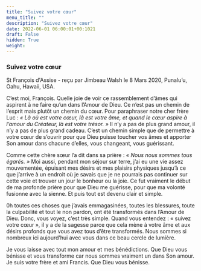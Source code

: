```yaml
---
title: "Suivez votre cœur"
menu_title: ""
description: "Suivez votre cœur"
date: 2022-06-01 06:00:01+00:1021
draft: False
hidden: True
weight:
---
```

### Suivez votre cœur

St François d'Assise - reçu par Jimbeau Walsh le 8 Mars 2020, Punalu’u, Oahu, Hawaii, USA.

C’est moi, François. Quelle joie de voir ce rassemblement d’âmes qui aspirent à ne faire qu’un dans l’Amour de Dieu. Ce n’est pas un chemin de l’esprit mais plutôt un chemin du cœur. Pour paraphraser notre cher frère Luc : *« Là où est votre cœur, là est votre âme, et quand le cœur aspire à l’amour du Créateur, là est votre trésor. »* Il n’y a pas de plus grand amour, il n’y a pas de plus grand cadeau. C’est un chemin simple que de permettre à votre cœur de s’ouvrir pour que Dieu puisse toucher vos âmes et apporter Son amour dans chacune d’elles, vous changeant, vous guérissant.

Comme cette chère sœur l’a dit dans sa prière : *« Nous nous sommes tous égarés. »* Moi aussi, pendant mon séjour sur terre, j’ai eu une vie assez mouvementée, épuisant mes désirs et mes plaisirs physiques jusqu’à ce que j’arrive à un endroit où je savais que je ne pourrais pas continuer sur cette voie et trouver un jour le bonheur ou la joie. Ce fut vraiment le début de ma profonde prière pour que Dieu me guérisse, pour que ma volonté fusionne avec la sienne. Et puis tout est devenu clair et simple.

0h toutes ces choses que j’avais emmagasinées, toutes les blessures, toute la culpabilité et tout le non pardon, ont été transformés dans l’Amour de Dieu. Donc, vous voyez, c’est très simple. Quand vous entendez : « suivez votre cœur », il y a de la sagesse parce que cela mène à votre âme et aux désirs profonds que vous avez tous d’être transformés. Nous sommes si nombreux ici aujourd’hui avec vous dans ce beau cercle de lumière.

Je vous laisse avec tout mon amour et mes bénédictions. Que Dieu vous bénisse et vous transforme car nous sommes vraiment un dans Son amour. Je suis votre frère et ami Francis. Que Dieu vous bénisse.
